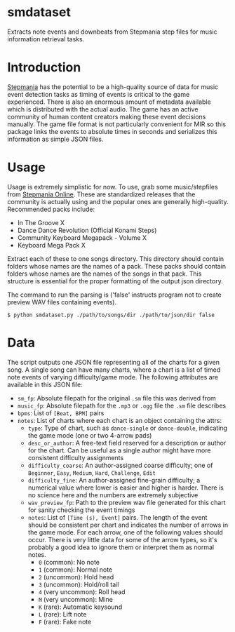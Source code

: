 # smdataset
Extracts note events and downbeats from Stepmania step files for music information retrieval tasks.

# Introduction
[Stepmania](http://www.stepmania.com/) has the potential to be a high-quality source of data for music event detection tasks as timing of events is critical to the game experienced. There is also an enormous amount of metadata available which is distributed with the actual audio. The game has an active community of human content creators making these event decisions manually. The game file format is not particularly convenient for MIR so this package links the events to absolute times in seconds and serializes this information as simple JSON files.

# Usage
Usage is extremely simplistic for now. To use, grab some music/stepfiles from [Stepmania Online](http://stepmaniaonline.net/). These are standardized releases that the community is actually using and the popular ones are generally high-quality. Recommended packs include:

* In The Groove X
* Dance Dance Revolution (Official Konami Steps)
* Community Keyboard Megapack - Volume X
* Keyboard Mega Pack X

Extract each of these to one songs directory. This directory should contain folders whose names are the names of a pack. These packs should contain folders whose names are the names of the songs in that pack. This structure is essential for the proper formatting of the output json directory.

The command to run the parsing is ('false' instructs program not to create preview WAV files containing events).

```
$ python smdataset.py ./path/to/songs/dir ./path/to/json/dir false
```

# Data
The script outputs one JSON file representing all of the charts for a given song. A single song can have many charts, where a chart is a list of timed note events of varying difficulty/game mode. The following attributes are available in this JSON file:

* `sm_fp`: Absolute filepath for the original `.sm` file this was derived from
* `music_fp`: Absolute filepath for the `.mp3` or `.ogg` file the `.sm` file describes
* `bpms`: List of `[Beat, BPM]` pairs
* `notes`: List of charts where each chart is an object containing the attrs:
  * `type`: Type of chart, such as `dance-single` or `dance-double`, indicating the game mode (one or two 4-arrow pads)
  * `desc_or_author`: A free-text field reserved for a description or author for the chart. Can be useful as a single author might have more consistent difficulty assignments
  * `difficulty_coarse`: An author-assigned coarse difficulty; one of `Beginner`, `Easy`, `Medium`, `Hard`, `Challenge`, `Edit`
  * `difficulty_fine`: An author-assigned fine-grain difficulty; a numerical value where lower is easier and higher is harder. There is no science here and the numbers are extremely subjective
  * `wav_preview_fp`: Path to the preview wav file generated for this chart for sanity checking the event timings
  * `notes`: List of `[Time (s), Event]` pairs. The length of the event should be consistent per chart and indicates the number of arrows in the game mode. For each arrow, one of the following values should occur. There is very little data for some of the arrow types, so it's probably a good idea to ignore them or interpret them as normal notes.
    * `0` (common): No note
    * `1` (common): Normal note
    * `2` (uncommon):  Hold head
    * `3` (uncommon): Hold/roll tail
    * `4` (very uncommon): Roll head
    * `M` (very uncommon): Mine
    * `K` (rare): Automatic keysound
    * `L` (rare): Lift note
    * `F` (rare): Fake note
